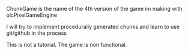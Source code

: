 ChunkGame is the name of the 4th version of the game im making with olcPixelGameEngine

I will try to implement procedurally generated chunks and learn to use git/github in the process

This is not a tutorial. The game is non functional.